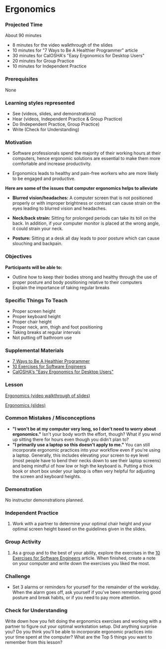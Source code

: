 # Ergonomics

### Projected Time
About 90 minutes
- 8 minutes for the video walkthrough of the slides
- 10 minutes for "7 Ways to Be A Healthier Programmer" article
- 30 minutes for CalOSHA's "Easy Ergonomics for Desktop Users"
- 20 minutes for Group Practice
- 10 minutes for Independent Practice


### Prerequisites
None

### Learning styles represented

- See (videos, slides, and demonstrations)
- Hear (videos, Independent Practice & Group Practice)
- Do (Independent Practice, Group Practice)
- Write (Check for Understanding)

### Motivation
- Software professionals spend the majority of their working hours at their computers, hence ergonomic solutions are essential to make them more comfortable and increase productivity.

- Ergonomics leads to healthy and pain-free workers who are more likely to be engaged and productive.


**Here are some of the issues that computer ergonomics helps to alleviate**

- **Blurred vision/headaches:** A computer screen that is  not positioned properly or with improper brightness or contrast can cause strain on the eyes leading to blurred vision and headaches.

- **Neck/back strain:** Sitting for  prolonged periods can take its toll on the back. In addition, if your computer monitor is placed at the wrong angle, it could strain your neck. 

- **Posture:** Sitting at a desk all day leads to poor posture which can cause slouching and backpain.

### Objectives
**Participants will be able to:**
- Outline how to keep their bodies strong and healthy through the use of proper posture and body positioning relative to their computers
- Explain the importance of taking regular breaks

### Specific Things To Teach
- Proper screen height
- Proper keyboard height
- Proper chair height
- Proper neck, arm, thigh and foot positioning
- Taking breaks at regular intervals
- Not putting off bathroom use

### Supplemental Materials

- [7 Ways to Be A Healthier Programmer](https://successfulsoftware.net/2008/10/26/7-ways-to-be-a-healthier-programmer/)
- [10 Exercises for Software Engineers](https://www.linkedin.com/pulse/10-must-do-exercises-ergonomics-software-developers-designers-wang/)
- [CalOSHA's "Easy Ergonomics for Desktop Users"](https://www.dir.ca.gov/dosh/dosh_publications/ComputerErgo.pdf)


### Lesson

[Ergonomics (video walkthrough of slides)](https://drive.google.com/open?id=1s2yDFOSpTiiw_75aF6DjyMRtdK9EuyaD)

[Ergonomics (slides)](https://docs.google.com/presentation/d/1q-X4-bPDdyk8Hr3ne-Rr0SMFMP7YRdJQz9AzAZ2fR1A/edit?usp=sharing)


### Common Mistakes / Misconceptions

- **"I won't be at my computer very long, so I don't need to worry about ergonomics."** Isn't your body worth the effort, though? What if you wind up sitting there for hours even though you didn't plan to?
- **"I primarily use a laptop so this doesn't apply to me."** You can still incorporate ergonomic practices into your workflow even if you're using a laptop. Generally, this includes elevating your screen to eye level (most people have to bend their necks down to see their laptop screens) and being mindful of how low or high the keyboard is. Putting a thick book or short box under your laptop is often very helpful for adjusting the screen and keyboard heights.


### Demonstration

No instructor demonstrations planned.


### Independent Practice

1. Work with a partner to determine your optimal chair height and your optimal screen height based on the guidelines given in the slides.


### Group Activity

1. As a group and to the best of your ability, explore the exercises in the [10 Exercises for Software Engineers](https://www.linkedin.com/pulse/10-must-do-exercises-ergonomics-software-developers-designers-wang/) article. When finished, create a note on your computer and write down the exercises you liked the most.


### Challenge

- Set 3 alarms or reminders for yourself for the remainder of the workday.  When the alarm goes off, ask yourself if you've been remembering good posture and break habits, or if you need to pay more attention.

### Check for Understanding

Write down how you felt doing the ergonomics exercises and working with a partner to figure out your optimal workstation setup. Did anything surprise you? Do you think you'll be able to incorporate ergonomic practices into your time spent at the computer? What are the Top 5 things you want to remember from this lesson?
